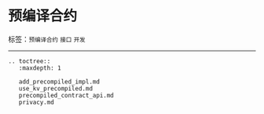 # 预编译合约

标签：``预编译合约`` ``接口`` ``开发``

----------

```eval_rst
.. toctree::
   :maxdepth: 1

   add_precompiled_impl.md
   use_kv_precompiled.md
   precompiled_contract_api.md
   privacy.md
```

